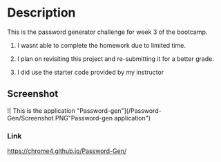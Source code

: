 # Description
This is the password generator challenge for week 3 of the bootcamp.

1. I wasnt able to complete the homework due to limited time.

2. I plan on revisiting this project and re-submitting it for a better grade.

3. I did use the starter code provided by my instructor

## Screenshot
![ This is the application "Password-gen"](/Password-Gen/Screenshot.PNG"Password-gen application")

### Link
https://chrome4.github.io/Password-Gen/